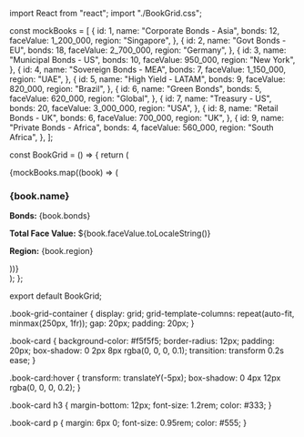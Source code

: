 import React from "react";
import "./BookGrid.css";

const mockBooks = [
  {
    id: 1,
    name: "Corporate Bonds - Asia",
    bonds: 12,
    faceValue: 1_200_000,
    region: "Singapore",
  },
  {
    id: 2,
    name: "Govt Bonds - EU",
    bonds: 18,
    faceValue: 2_700_000,
    region: "Germany",
  },
  {
    id: 3,
    name: "Municipal Bonds - US",
    bonds: 10,
    faceValue: 950_000,
    region: "New York",
  },
  {
    id: 4,
    name: "Sovereign Bonds - MEA",
    bonds: 7,
    faceValue: 1_150_000,
    region: "UAE",
  },
  {
    id: 5,
    name: "High Yield - LATAM",
    bonds: 9,
    faceValue: 820_000,
    region: "Brazil",
  },
  {
    id: 6,
    name: "Green Bonds",
    bonds: 5,
    faceValue: 620_000,
    region: "Global",
  },
  {
    id: 7,
    name: "Treasury - US",
    bonds: 20,
    faceValue: 3_000_000,
    region: "USA",
  },
  {
    id: 8,
    name: "Retail Bonds - UK",
    bonds: 6,
    faceValue: 700_000,
    region: "UK",
  },
  {
    id: 9,
    name: "Private Bonds - Africa",
    bonds: 4,
    faceValue: 560_000,
    region: "South Africa",
  },
];

const BookGrid = () => {
  return (
    <div className="book-grid-container">
      {mockBooks.map((book) => (
        <div key={book.id} className="book-card">
          <h3>{book.name}</h3>
          <p><strong>Bonds:</strong> {book.bonds}</p>
          <p><strong>Total Face Value:</strong> ${book.faceValue.toLocaleString()}</p>
          <p><strong>Region:</strong> {book.region}</p>
        </div>
      ))}
    </div>
  );
};

export default BookGrid;



.book-grid-container {
  display: grid;
  grid-template-columns: repeat(auto-fit, minmax(250px, 1fr));
  gap: 20px;
  padding: 20px;
}

.book-card {
  background-color: #f5f5f5;
  border-radius: 12px;
  padding: 20px;
  box-shadow: 0 2px 8px rgba(0, 0, 0, 0.1);
  transition: transform 0.2s ease;
}

.book-card:hover {
  transform: translateY(-5px);
  box-shadow: 0 4px 12px rgba(0, 0, 0, 0.2);
}

.book-card h3 {
  margin-bottom: 12px;
  font-size: 1.2rem;
  color: #333;
}

.book-card p {
  margin: 6px 0;
  font-size: 0.95rem;
  color: #555;
}
